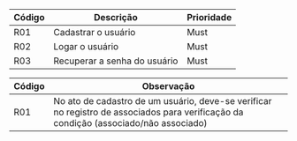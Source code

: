 |Código|Descrição|Prioridade|
|--|--|--|
|R01|Cadastrar o usuário|Must|
|R02|Logar o usuário|Must|
|R03|Recuperar a senha do usuário|Must|


|Código|Observação|
|--|--|
|R01|No ato de cadastro de um usuário, deve-se verificar no registro de associados para verificação da condição (associado/não associado)|
